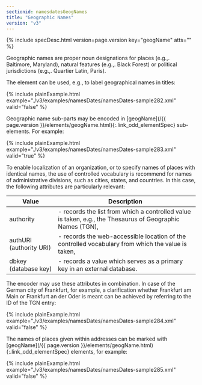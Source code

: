 ```yaml
---
sectionid: namesdatesGeogNames
title: "Geographic Names"
version: "v3"
---
```






{% include specDesc.html version=page.version key="geogName" atts="" %}



Geographic names are proper noun designations for places (e.g.,. Baltimore, Maryland),
natural features (e.g.,. Black Forest) or political jurisdictions (e.g.,. Quartier
Latin,
Paris).

The element can be used, e.g., to label geographical names in titles:

{% include plainExample.html example="./v3/examples/namesDates/namesDates-sample282.xml" valid="false" %}


Geographic name sub-parts may be encoded in [geogName](/{{ page.version }}/elements/geogName.html){:.link_odd_elementSpec} sub-elements.
For example:

{% include plainExample.html example="./v3/examples/namesDates/namesDates-sample283.xml" valid="true" %}

To enable localization of an organization, or to specify names of places with identical
names, the use of controlled vocabulary is recommend for names of administrative divisions,
such as cities, states, and countries. In this case, the following attributes are
particularly relevant:

<table class="table table-striped table-hover">
   <thead>
      <tr>
         <th>Value</th>
         <th>Description</th>
      </tr>
   </thead>
   <tbody>
      <tr>
         <td>
            <span class="att">authority</span>
         </td>
         <td> - records the list from which a controlled value is taken, e.g., the Thesaurus of
            Geographic Names (TGN),
         </td>
      </tr>
      <tr>
         <td>
            <span class="att">authURI</span> (authority URI)
         </td>
         <td> - records the web-accessible location of the controlled vocabulary from which the
            value is taken,
         </td>
      </tr>
      <tr>
         <td>
            <span class="att">dbkey</span> (database key)
         </td>
         <td> - records a value which serves as a primary key in an external database.</td>
      </tr>
   </tbody>
</table>
The encoder may use these attributes in combination. In case of the German city of
Frankfurt, for example, a clarification whether Frankfurt am Main or Frankfurt an
der Oder
is meant can be achieved by referring to the ID of the TGN entry:

{% include plainExample.html example="./v3/examples/namesDates/namesDates-sample284.xml" valid="false" %}


The names of places given within addresses can be marked with [geogName](/{{ page.version }}/elements/geogName.html){:.link_odd_elementSpec} elements, for example:

{% include plainExample.html example="./v3/examples/namesDates/namesDates-sample285.xml" valid="false" %}

